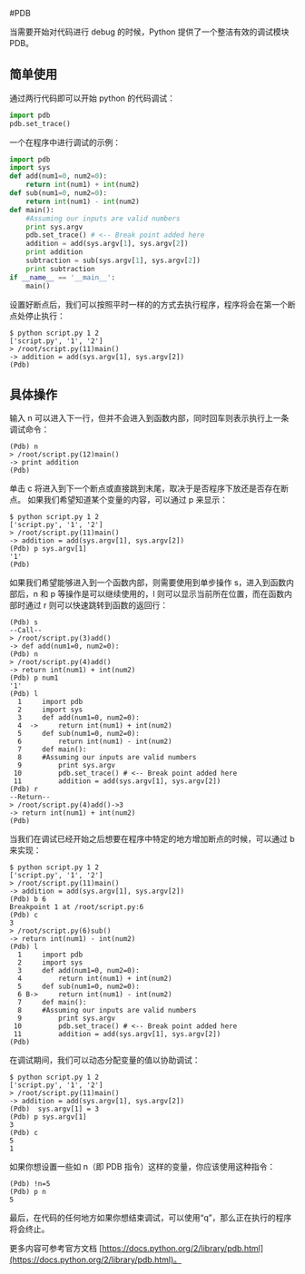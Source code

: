 #PDB

当需要开始对代码进行 debug 的时候，Python 提供了一个整洁有效的调试模块 PDB。

## 简单使用

通过两行代码即可以开始 python 的代码调试：
```python
import pdb
pdb.set_trace()
```

一个在程序中进行调试的示例：
```python
import pdb
import sys
def add(num1=0, num2=0):
    return int(num1) + int(num2)
def sub(num1=0, num2=0):
    return int(num1) - int(num2)
def main():
    #Assuming our inputs are valid numbers
    print sys.argv
    pdb.set_trace() # <-- Break point added here
    addition = add(sys.argv[1], sys.argv[2])
    print addition
    subtraction = sub(sys.argv[1], sys.argv[2])
    print subtraction
if __name__ == '__main__':
    main()
```

设置好断点后，我们可以按照平时一样的的方式去执行程序，程序将会在第一个断点处停止执行：
```shell
$ python script.py 1 2
['script.py', '1', '2']
> /root/script.py(11)main()
-> addition = add(sys.argv[1], sys.argv[2])
(Pdb)
```

## 具体操作

输入 n 可以进入下一行，但并不会进入到函数内部，同时回车则表示执行上一条调试命令：
```shell
(Pdb) n
> /root/script.py(12)main()
-> print addition
(Pdb)
```
单击 c 将进入到下一个断点或直接跳到末尾，取决于是否程序下放还是否存在断点。
如果我们希望知道某个变量的内容，可以通过 p 来显示：
```shell
$ python script.py 1 2
['script.py', '1', '2']
> /root/script.py(11)main()
-> addition = add(sys.argv[1], sys.argv[2])
(Pdb) p sys.argv[1]
'1'
(Pdb)
```
如果我们希望能够进入到一个函数内部，则需要使用到单步操作 s，进入到函数内部后，n 和 p 等操作是可以继续使用的，l 则可以显示当前所在位置，而在函数内部时通过 r 则可以快速跳转到函数的返回行：
```shell
(Pdb) s
--Call--
> /root/script.py(3)add()
-> def add(num1=0, num2=0):
(Pdb) n
> /root/script.py(4)add()
-> return int(num1) + int(num2)
(Pdb) p num1
'1'
(Pdb) l
  1  	import pdb
  2  	import sys
  3  	def add(num1=0, num2=0):
  4  ->		return int(num1) + int(num2)
  5  	def sub(num1=0, num2=0):
  6  		return int(num1) - int(num2)
  7  	def main():
  8  	#Assuming our inputs are valid numbers
  9  		print sys.argv
 10  		pdb.set_trace() # <-- Break point added here
 11  		addition = add(sys.argv[1], sys.argv[2])
(Pdb) r
--Return--
> /root/script.py(4)add()->3
-> return int(num1) + int(num2)
(Pdb)
```
当我们在调试已经开始之后想要在程序中特定的地方增加断点的时候，可以通过 b 来实现：
```shell
$ python script.py 1 2
['script.py', '1', '2']
> /root/script.py(11)main()
-> addition = add(sys.argv[1], sys.argv[2])
(Pdb) b 6
Breakpoint 1 at /root/script.py:6
(Pdb) c
3
> /root/script.py(6)sub()
-> return int(num1) - int(num2)
(Pdb) l
  1  	import pdb
  2  	import sys
  3  	def add(num1=0, num2=0):
  4  		return int(num1) + int(num2)
  5  	def sub(num1=0, num2=0):
  6 B->		return int(num1) - int(num2)
  7  	def main():
  8  	#Assuming our inputs are valid numbers
  9  		print sys.argv
 10  		pdb.set_trace() # <-- Break point added here
 11  		addition = add(sys.argv[1], sys.argv[2])
(Pdb)
```
在调试期间，我们可以动态分配变量的值以协助调试：
```shell
$ python script.py 1 2
['script.py', '1', '2']
> /root/script.py(11)main()
-> addition = add(sys.argv[1], sys.argv[2])
(Pdb)  sys.argv[1] = 3
(Pdb) p sys.argv[1]
3
(Pdb) c
5
1
```
如果你想设置一些如 n（即 PDB 指令）这样的变量，你应该使用这种指令：
```shell
(Pdb) !n=5
(Pdb) p n
5
```
最后，在代码的任何地方如果你想结束调试，可以使用“q”，那么正在执行的程序将会终止。

更多内容可参考官方文档 [https://docs.python.org/2/library/pdb.html](https://docs.python.org/2/library/pdb.html)。
